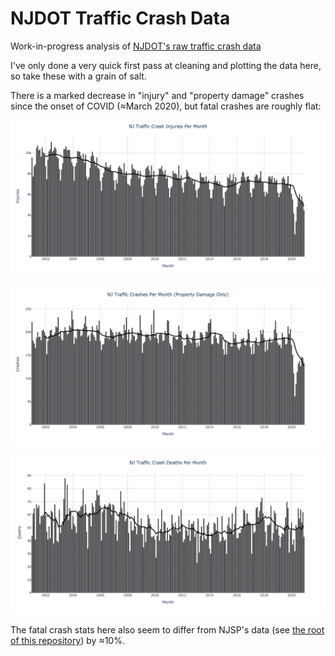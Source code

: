 # NJDOT Traffic Crash Data
Work-in-progress analysis of [NJDOT's raw traffic crash data](https://www.state.nj.us/transportation/refdata/accident/rawdata01-current.shtm)

I've only done a very quick first pass at cleaning and plotting the data here, so take these with a grain of salt.

There is a marked decrease in "injury" and "property damage" crashes since the onset of COVID (≈March 2020), but fatal crashes are roughly flat:

![](./injuries_per_month.png)

![](./prop_damage_per_month.png)

![](./deaths_per_month.png)

The fatal crash stats here also seem to differ from NJSP's data (see [the root of this repository](..)) by ≈10%.
